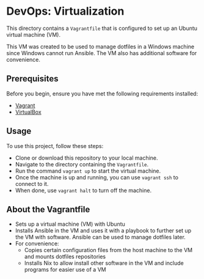 # DevOps: Virtualization

This directory contains a `Vagrantfile` that is configured to set up an Ubuntu virtual machine (VM).

This VM was created to be used to manage dotfiles in a Windows machine since Windows cannot run Ansible.
The VM also has additional software for convenience.

## Prerequisites

Before you begin, ensure you have met the following requirements installed:

- [Vagrant](https://www.vagrantup.com/)
- [VirtualBox](https://www.virtualbox.org/)

## Usage

To use this project, follow these steps:

- Clone or download this repository to your local machine.
- Navigate to the directory containing the `Vagrantfile`.
- Run the command `vagrant up` to start the virtual machine.
- Once the machine is up and running, you can use `vagrant ssh` to connect to it.
- When done, use `vagrant halt` to turn off the machine.

## About the Vagrantfile

- Sets up a virtual machine (VM) with Ubuntu
- Installs Ansible in the VM and uses it with a playbook to further set up the VM with software. Ansible can be used to manage dotfiles later.
- For convenience:
  - Copies certain configuration files from the host machine to the VM and mounts dotfiles repositories
  - Installs Nix to allow install other software in the VM and include programs for easier use of a VM
